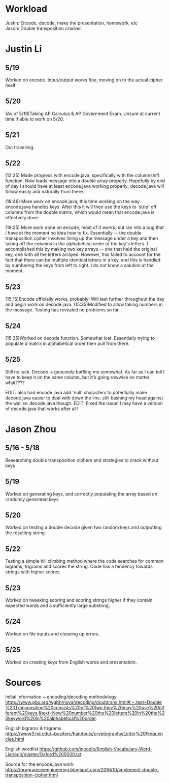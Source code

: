 # Workload
Justin: Encode, decode, make the presentation, homework, etc  
Jason: Double transposition cracker.


# Justin Li
## 5/19
Worked on encode. Input/output works fine, moving on to the actual cipher itself.

## 5/20
(As of 5/19)Taking AP Calculus & AP Government Exam. Unsure at current time if able to work on 5/20.

## 5/21
Out travelling.

## 5/22
(12:25) Made progress with encode.java; specifically with the columnshift function. Now loads message into a double array properly. Hopefully by end of day I should have at least encode.java working properly; decode.java will follow easily and naturally from there.

(18:46) More work on encode.java, this time working on the way encode.java handles keys. After this it will then use the keys to 'strip' off columns from the double matrix, which would mean that encode.java is effectvely done.

(19:25) More work done on encode, most of it works, but ran into a bug that I have at the moment no idea how to fix. Essentially -- the double transposition cipher involves lining up the message under a key and then taking off the columns in the alphabetical order of the key's letters. I accomplished this by making two key arrays -- one that held the original key, one with all the letters arrayed. However, this failed to account for the fact that there can be multiple identical letters in a key, and this is handled by numbering the keys from left to right. I do not know a solution at the moment.

## 5/23
(15:15)Encode officially works, probably! Will test further throughout the day and begin work on decode.java.
(15:35)Modified to allow taking numbers in the message. Testing has revealed no problems so far.

## 5/24
(15:35)Worked on decode function. Somewhat lost. Essentially trying to populate a matrix in alphabetical order then pull from there.

## 5/25
Still no luck. Decode is genuinely baffling me somewhat. As far as I can tell I have to keep it on the same column, but it's going rowwise no matter what????

EDIT: also had encode.java add 'null' characters to potentially make decode.java easier to deal with down the line. still bashing my head against the wall re: decode.java though.
EDIT: Fixed the issue! I may have a version of decode.java that works after all!

# Jason Zhou
## 5/16 - 5/18
Researching double transposition ciphers and strategies to crack without keys

## 5/19
Worked on generating keys, and correctly populating the array based on randomly generated keys

## 5/20
Worked on testing a double decode given two random keys and outputting the resulting string

## 5/22
Testing a simple hill climbing method where the code searches for common bigrams, trigrams and scores the string. Code has a tendency towards strings with higher scores.

## 5/23
Worked on tweaking scoring and scoring strings higher if they contain expected words and a sufficiently large substring.

## 5/24
Worked on file inputs and cleaning up errors.

## 5/25
Worked on creating keys from English words and presentation.

# Sources
Initial information + encoding/decoding methodology
https://www.pbs.org/wgbh/nova/decoding/doubtrans.html#:~:text=Double%20Transposition%20consists%20of%20two,they%20may%20use%20different%20keys.&text=Now%20number%20the%20letters%20in%20the%20keyword%20in%20alphabetical%20order.

English bigrams & trigrams
https://www3.nd.edu/~busiforc/handouts/cryptography/Letter%20Frequencies.html

English wordlist
https://github.com/jnoodle/English-Vocabulary-Word-List/edit/master/Oxford%205000.txt

Source for the encode.java work
https://programsinengineering.blogspot.com/2016/10/implement-double-transposition-cipher.html

